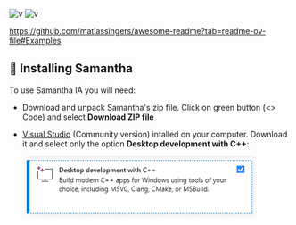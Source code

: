 
![v](https://img.shields.io/badge/version-0.1.1-blue) ![v](https://img.shields.io/badge/updated-April%2018,%20%202023-green)

https://github.com/matiassingers/awesome-readme?tab=readme-ov-file#Examples



## 🔧 Installing Samantha

To use Samantha IA you will need:

* Download and unpack Samantha's zip file. Click on green button (<> Code) and select **Download ZIP file**
  
* [Visual Studio](https://visualstudio.microsoft.com/pt-br/vs/community/) (Community version) intalled on your computer. Download it and select only the option **Desktop development with C++**:

  ![cmake](https://github.com/controlecidadao/samantha_ia/blob/main/images/cmake2.png)
  

